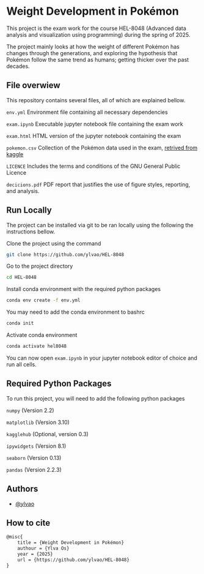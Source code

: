 
# Weight Development in Pokémon

This project is the exam work for the course HEL-8048 (Advanced data analysis and visualization using programming) during the spring of 2025.

The project mainly looks at how the weight of different Pokémon has changes through the generations, and exploring the hypothesis that Pokémon follow the same trend as humans; getting thicker over the past decades.

## File overwiew

This repository contains several files, all of which are explained bellow.

`env.yml` Environment file containing all necessary dependencies

`exam.ipynb` Executable jupyter notebook file containing the exam work

`exam.html` HTML version of the jupyter notebook containing the exam

`pokemon.csv` Collection of the Pokémon data used in the exam, [retrived from kaggle](https://www.kaggle.com/datasets/rounakbanik/pokemon?resource=download)

`LICENCE` Includes the terms and conditions of the GNU General Public Licence

`decicions.pdf` PDF report that justifies the use of figure styles, reporting, and analysis.

## Run Locally

The project can be installed via git to be ran locally using the following the instructions bellow.

Clone the project using the command

```bash
git clone https://github.com/ylvao/HEL-8048
```

Go to the project directory

```bash
cd HEL-8048
```

Install conda environment with the required python packages

```bash
conda env create -f env.yml
```

You may need to add the conda environment to bashrc

```bash
conda init
```

Activate conda environment

```bash
conda activate hel8048
```

You can now open `exam.ipynb` in your jupyter notebook editor of choice and run all cells.

## Required Python Packages

To run this project, you will need to add the following python packages

`numpy` (Version 2.2)

`matplotlib` (Version 3.10)

`kagglehub` (Optional, version 0.3)

`ipywidgets` (Version 8.1)

`seaborn` (Version 0.13)

`pandas` (Version 2.2.3)

## Authors

- [@ylvao](https://www.github.com/ylvao)

## How to cite

```tex
@misc{
    title = {Weight Development in Pokémon}
    authour = {Ylva Os}
    year = {2025}
    url = {https://github.com/ylvao/HEL-8048}
}
```
